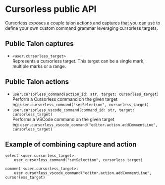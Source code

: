 # Cursorless public API

Cursorless exposes a couple talon actions and captures that you can use to define your own custom command grammar leveraging cursorless targets.

## Public Talon captures
* `<user.cursorless_target>`    
    Represents a cursorless target. This target can be a single mark, multiple marks or a range.

## Public Talon actions
* `user.cursorless_command(action_id: str, target: cursorless_target)`    
    Perform a Cursorless command on the given target    
    eg: `user.cursorless_command("setSelection", cursorless_target)`
* `user.cursorless_vscode_command(command_id: str, target: cursorless_target)`    
    Performs a VSCode command on the given target    
    eg: `user.cursorless_vscode_command("editor.action.addCommentLine", cursorless_target)`

## Example of combining capture and action
```talon
select <user.cursorless_target>:
    user.cursorless_command("setSelection", cursorless_target)

comment <user.cursorless_target>:
    user.cursorless_vscode_command("editor.action.addCommentLine", cursorless_target)
```